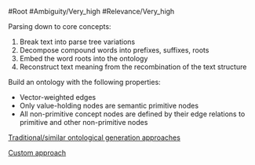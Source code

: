#Root
#Ambiguity/Very_high 
#Relevance/Very_high

Parsing down to core concepts:
1. Break text into parse tree variations
2. Decompose compound words into prefixes, suffixes, roots
3. Embed the word roots into the ontology
4. Reconstruct text meaning from the recombination of the text structure

Build an ontology with the following properties:
- Vector-weighted edges
- Only value-holding nodes are semantic primitive nodes
- All non-primitive concept nodes are defined by their edge relations to primitive and other non-primitive nodes

[Traditional/similar ontological generation approaches](Existing-Ontology-Generation-Approaches.md)

[Custom approach](Create-Bijective-Mapping-to-Primitive-English-Grammar.md)